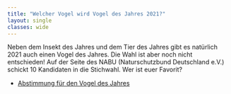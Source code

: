 ```yaml
---
title: "Welcher Vogel wird Vogel des Jahres 2021?"
layout: single
classes: wide
---
```

Neben dem Insekt des Jahres und dem Tier des Jahres gibt es natürlich 2021 auch einen Vogel des Jahres. Die Wahl ist aber noch nicht entschieden! Auf der Seite des NABU (Naturschutzbund Deutschland e.V.) schickt 10 Kandidaten in die Stichwahl. Wer ist euer Favorit?

* [Abstimmung für den Vogel des Jahres](https://www.vogeldesjahres.de/)
